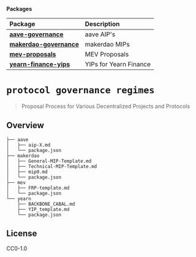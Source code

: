 <!-- START pkgtoc, keep to allow update -->

**Packages**

| Package                                       | Description            |
| :-------------------------------------------- | :--------------------- |
| **[aave-governance](packages/aave/)**         | aave AIP's             |
| **[makerdao-governance](packages/makerdao/)** | makerdao MIPs          |
| **[mev-proposals](packages/mev/)**            | MEV Proposals          |
| **[yearn-finance-yips](packages/yearn/)**     | YIPs for Yearn Finance |

<!-- END pkgtoc, keep to allow update -->

# `protocol governance regimes`

> Proposal Process for Various Decentralized Projects and Protocols 


## Overview 

```
├── aave
│   ├── aip-X.md
│   └── package.json
├── makerdao
│   ├── General-MIP-Template.md
│   ├── Technical-MIP-Template.md
│   ├── mip0.md
│   └── package.json
├── mev
│   ├── FRP-template.md
│   └── package.json
└── yearn
    ├── BACKBONE_CABAL.md
    ├── YIP_template.md
    └── package.json
```


## License 


CC0-1.0
